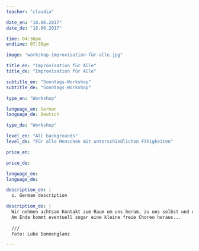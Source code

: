 ```yaml
---
teacher: "claudia"

date_en: "18.06.2017"
date_de: "18.06.2017"

time: 04:30pm
endtime: 07:30pm

image: "workshop-improvisation-für-alle.jpg"

title_en: "Improvisation für Alle"
title_de: "Improvisation für Alle"

subtitle_en: "Sonntags-Workshop"
subtitle_de: "Sonntags-Workshop"

type_en: "Workshop"

language_en: German
language_de: Deutsch

type_de: "Workshop"

level_en: "All backgrounds"
level_de: "Für alle Menschen mit unterschiedlichen Fähigkeiten"

price_en: 

price_de: 

language_en:
language_de:

description_en: |  
  s. German description

description_de: |
  Wir nehmen achtsam Kontakt zum Raum um uns herum, zu uns selbst und den Anderen auf und probieren in diesem geschützten Rahmen spielerisch und mit Spaß aus, welche Bewegungen mit uns selbst und den Anderen möglich sind. 
  Am Ende kommt eventuell sogar eine kleine freie Choreo heraus...
  
  ///
  Foto: Luke Sonnenglanz

---
```

